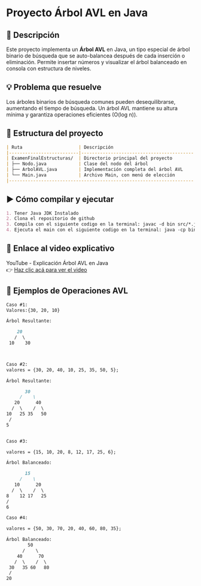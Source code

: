 # Proyecto Árbol AVL en Java

## 📌 Descripción

Este proyecto implementa un **Árbol AVL** en Java, un tipo especial de árbol binario de búsqueda que se auto-balancea después de cada inserción o eliminación. Permite insertar números y visualizar el árbol balanceado en consola con estructura de niveles.

## 💡 Problema que resuelve

Los árboles binarios de búsqueda comunes pueden desequilibrarse, aumentando el tiempo de búsqueda. Un árbol AVL mantiene su altura mínima y garantiza operaciones eficientes (O(log n)).

## 📁 Estructura del proyecto
```markdown
| Ruta                     | Descripción                              |
|--------------------------|------------------------------------------|
| ExamenFinalEstructuras/  | Directorio principal del proyecto        |
| ├── Nodo.java            | Clase del nodo del árbol                 |
| ├── ArbolAVL.java        | Implementación completa del árbol AVL    |
| └── Main.java            | Archivo Main, con menú de elección       |
|---------------------------------------------------------------------|

```
## ▶️ Cómo compilar y ejecutar
```markdown
1. Tener Java JDK Instalado
2. Clona el repositorio de github
3. Compila con el siguiente codigo en la terminal: javac -d bin src/*.java
4. Ejecuta el main con el siguiente codigo en la terminal: java -cp bin Main
```
## 🎥 Enlace al video explicativo

YouTube - Explicación Árbol AVL en Java  
👉 [Haz clic acá para ver el video](https://youtu.be/MSzTtUhVhxQ)



## 🌳 Ejemplos de Operaciones AVL
```markdown
Caso #1:
Valores:{30, 20, 10}

Árbol Resultante:

    20
   /  \
 10    30



Caso #2:
valores = {30, 20, 40, 10, 25, 35, 50, 5};

Árbol Resultante:

       30
     /    \
   20      40
  /  \    /  \
10   25 35   50
 /
5


Caso #3:

valores = {15, 10, 20, 8, 12, 17, 25, 6};

Árbol Balanceado:

       15
     /    \
   10      20
  /  \    /  \
8    12 17   25
/
6

Caso #4:

valores = {50, 30, 70, 20, 40, 60, 80, 35};

Árbol Balanceado:
        50
      /    \
    40      70
   /  \    /  \
 30   35 60   80
 /
20


